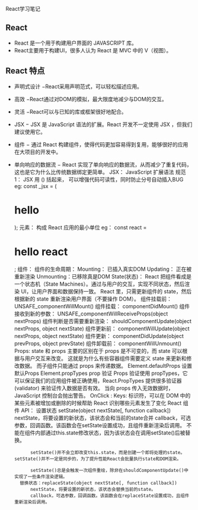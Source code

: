 React学习笔记

## React
- React 是一个用于构建用户界面的 JAVASCRIPT 库。
- React主要用于构建UI，很多人认为 React 是 MVC 中的 V（视图）。
## React 特点
- 声明式设计 −React采用声明范式，可以轻松描述应用。
- 高效 −React通过对DOM的模拟，最大限度地减少与DOM的交互。
- 灵活 −React可以与已知的库或框架很好地配合。
- JSX − JSX 是 JavaScript 语法的扩展。React 开发不一定使用 JSX ，但我们建议使用它。
- 组件 − 通过 React 构建组件，使得代码更加容易得到复用，能够很好的应用在大项目的开发中。
- 单向响应的数据流 − React 实现了单向响应的数据流，从而减少了重复代码，这也是它为什么比传统数据绑定更简单。
    JSX：
        JavaScript 扩展语法
        规范1： JSX 用 () 括起来， 可以增强代码可读性，同时防止分号自动插入BUG
        eg: const _jsx = (<h1>hello</h1>);
    元素： 构成 React 应用的最小单位
        eg： const react = <h1>hello react</h1>;
    组件：
        组件的生命周期：
            Mounting： 已插入真实DOM
            Updating： 正在被重新渲染
            Unmounting：已移除真是DOM
    State(状态)：
        React 把组件看成是一个状态机（State Machines）。通过与用户的交互，实现不同状态，然后渲染 UI，让用户界面和数据保持一致。
        React 里，只需更新组件的 state，然后根据新的 state 重新渲染用户界面（不要操作 DOM）。
        组件挂载前： UNSAFE_componentWillMount()
        组件挂载：   componentDidMount()
        组件接收到新的参数： UNSAFE_componentWillReceiveProps(object nextProps)
        组件判断是否需要重新渲染： shouldComponentUpdate(object nextProps, object nextState)
        组件更新前： componentWillUpdate(object nextProps, object nextState)
        组件更新：   componentDidUpdate(object prevProps, object prevState)
        组件卸载前： componentWillUnmount()
    Props:
        state 和 props 主要的区别在于 props 是不可变的，而 state 可以根据与用户交互来改变。
            这就是为什么有些容器组件需要定义 state 来更新和修改数据。 而子组件只能通过 props 来传递数据。
        Element.defaultProps 设置默认Props
        Element.propTypes prop 验证
            Props 验证使用 propTypes，它可以保证我们的应用组件被正确使用，React.PropTypes 提供很多验证器 (validator) 来验证传入数据是否有效。
            当向 props 传入无效数据时，JavaScript 控制台会抛出警告。
    OnClick :
    Keys: 标识符，可以在 DOM 中的某些元素被增加或删除的时候帮助 React 识别哪些元素发生了变化
    React 组件 API：
        设置状态 setState(object nextState[, function callback])
            nextState，将要设置的新状态，该状态会和当前的state合并
            callback，可选参数，回调函数。该函数会在setState设置成功，且组件重新渲染后调用。
            不能在组件内部通过this.state修改状态，因为该状态会在调用setState()后被替换。

            setState()并不会立即改变this.state，而是创建一个即将处理的state。setState()并不一定是同步的，为了提升性能React会批量执行state和DOM渲染。

            setState()总是会触发一次组件重绘，除非在shouldComponentUpdate()中实现了一些条件渲染逻辑。
        替换状态：replaceState(object nextState[, function callback])
            nextState，将要设置的新状态，该状态会替换当前的state。
            callback，可选参数，回调函数。该函数会在replaceState设置成功，且组件重新渲染后调用。
